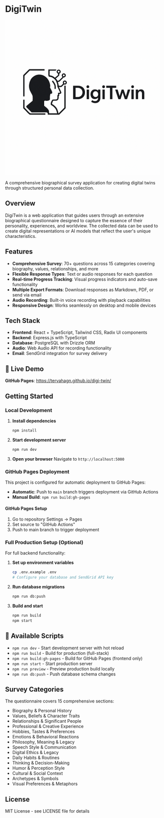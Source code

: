 # DigiTwin

![DigiTwin Logo](attached_assets/logo%203_1754592565987.png)

A comprehensive biographical survey application for creating digital twins through structured personal data collection.

## Overview

DigiTwin is a web application that guides users through an extensive biographical questionnaire designed to capture the essence of their personality, experiences, and worldview. The collected data can be used to create digital representations or AI models that reflect the user's unique characteristics.

## Features

- **Comprehensive Survey**: 70+ questions across 15 categories covering biography, values, relationships, and more
- **Flexible Response Types**: Text or audio responses for each question
- **Real-time Progress Tracking**: Visual progress indicators and auto-save functionality  
- **Multiple Export Formats**: Download responses as Markdown, PDF, or send via email
- **Audio Recording**: Built-in voice recording with playback capabilities
- **Responsive Design**: Works seamlessly on desktop and mobile devices

## Tech Stack

- **Frontend**: React + TypeScript, Tailwind CSS, Radix UI components
- **Backend**: Express.js with TypeScript
- **Database**: PostgreSQL with Drizzle ORM
- **Audio**: Web Audio API for recording functionality
- **Email**: SendGrid integration for survey delivery

## 🚀 Live Demo

**GitHub Pages**: https://tervahagn.github.io/digi-twin/

## Getting Started

### Local Development

1. **Install dependencies**
   ```bash
   npm install
   ```

2. **Start development server**
   ```bash
   npm run dev
   ```

3. **Open your browser**
   Navigate to `http://localhost:5000`

### GitHub Pages Deployment

This project is configured for automatic deployment to GitHub Pages:

- **Automatic**: Push to `main` branch triggers deployment via GitHub Actions
- **Manual Build**: `npm run build:gh-pages`

#### GitHub Pages Setup
1. Go to repository Settings → Pages
2. Set source to "GitHub Actions"
3. Push to main branch to trigger deployment

### Full Production Setup (Optional)

For full backend functionality:

1. **Set up environment variables**
   ```bash
   cp .env.example .env
   # Configure your database and SendGrid API key
   ```

2. **Run database migrations**
   ```bash
   npm run db:push
   ```

3. **Build and start**
   ```bash
   npm run build
   npm start
   ```

## 🔧 Available Scripts

- `npm run dev` - Start development server with hot reload
- `npm run build` - Build for production (full-stack)
- `npm run build:gh-pages` - Build for GitHub Pages (frontend only)
- `npm run start` - Start production server
- `npm run preview` - Preview production build locally
- `npm run db:push` - Push database schema changes

## Survey Categories

The questionnaire covers 15 comprehensive sections:
- Biography & Personal History
- Values, Beliefs & Character Traits  
- Relationships & Significant People
- Professional & Creative Experience
- Hobbies, Tastes & Preferences
- Emotions & Behavioral Reactions
- Philosophy, Meaning & Legacy
- Speech Style & Communication
- Digital Ethics & Legacy
- Daily Habits & Routines
- Thinking & Decision-Making
- Humor & Perception Style
- Cultural & Social Context
- Archetypes & Symbols
- Visual Preferences & Metaphors

## License

MIT License - see LICENSE file for details